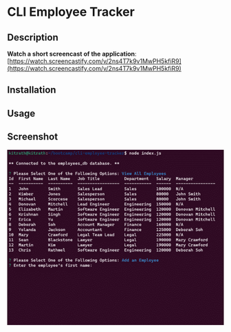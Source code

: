 # CLI Employee Tracker

## Description

**Watch a short screencast of the application**: [https://watch.screencastify.com/v/2ns4T7k9v1MwPH5kfiR9](https://watch.screencastify.com/v/2ns4T7k9v1MwPH5kfiR9)

## Installation

## Usage

## Screenshot
<p align="center"><img src="./screen.png" width="600px" /></p>